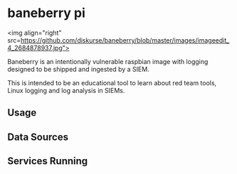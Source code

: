 # baneberry pi
<img align="right" src=https://github.com/diskurse/baneberry/blob/master/images/imageedit_4_2684878937.jpg">

Baneberry is an intentionally vulnerable raspbian image with logging designed to be shipped and ingested by a SIEM.

This is intended to be an educational tool to learn about red team tools, Linux logging and log analysis in SIEMs.

## Usage

## Data Sources

## Services Running
